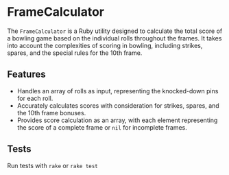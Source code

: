 # FrameCalculator

The `FrameCalculator` is a Ruby utility designed to calculate the total score of a bowling game based on the individual rolls throughout the frames. It takes into account the complexities of scoring in bowling, including strikes, spares, and the special rules for the 10th frame.

## Features

- Handles an array of rolls as input, representing the knocked-down pins for each roll.
- Accurately calculates scores with consideration for strikes, spares, and the 10th frame bonuses.
- Provides score calculation as an array, with each element representing the score of a complete frame or `nil` for incomplete frames.

## Tests

Run tests with `rake` or `rake test`